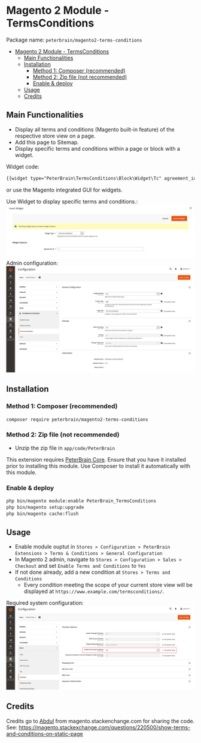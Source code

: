 # Magento 2 Module - TermsConditions

Package name: `peterbrain/magento2-terms-conditions`

- [Magento 2 Module - TermsConditions](#magento-2-module---termsconditions)
  - [Main Functionalities](#main-functionalities)
  - [Installation](#installation)
    - [Method 1: Composer (recommended)](#method-1-composer-recommended)
    - [Method 2: Zip file (not recommended)](#method-2-zip-file-not-recommended)
    - [Enable \& deploy](#enable--deploy)
  - [Usage](#usage)
  - [Credits](#credits)

## Main Functionalities

- Display all terms and conditions (Magento built-in feature) of the respective store view on a page.
- Add this page to Sitemap.
- Display specific terms and conditions within a page or block with a widget.

Widget code:
```html
{{widget type="PeterBrain\TermsConditions\Block\Widget\Tc" agreement_id="<id>"}}
```
or use the Magento integrated GUI for widgets.

Use Widget to display specific terms and conditions.:
![Use Widget to display specific terms and conditions.](https://github.com/peterbrain/magento2-terms-conditions/blob/media/terms-conditions_widget.jpg?raw=true)
Admin configuration:
![Admin configuration](https://github.com/peterbrain/magento2-terms-conditions/blob/media/terms-conditions_admin.jpg?raw=true)

## Installation

### Method 1: Composer (recommended)

```bash
composer require peterbrain/magento2-terms-conditions
```

### Method 2: Zip file (not recommended)

- Unzip the zip file in `app/code/PeterBrain`

This extension requires [PeterBrain Core](https://github.com/PeterBrain/magento2-peterbrain-core). Ensure that you have it installed prior to installing this module. Use Composer to install it automatically with this module.

### Enable & deploy

```bash
php bin/magento module:enable PeterBrain_TermsConditions
php bin/magento setup:upgrade
php bin/magento cache:flush
```

## Usage

- Enable module ouptut in `Stores > Configuration > PeterBrain Extensions > Terms & Conditions > General Configuration`
- In Magento 2 admin, navigate to `Stores > Configuration > Sales > Checkout` and set `Enable Terms and Conditions` to `Yes`
- If not done already, add a new condition at `Stores > Terms and Conditions`
  - Every condition meeting the scope of your current store view will be displayed at `https://www.example.com/termsconditions/`.

Required system configuration:
![Required system configuration](https://github.com/peterbrain/magento2-terms-conditions/blob/media/terms-conditions_sysconfig.jpg?raw=true)

## Credits

Credits go to [Abdul](https://magento.stackexchange.com/users/31184/abdul) from magento.stackenchange.com for sharing the code. See: <https://magento.stackexchange.com/questions/220500/show-terms-and-conditions-on-static-page>
